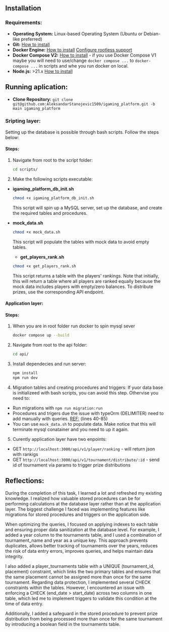 ## Installation

### Requirements:

- **Operating System:** Linux-based Operating System (Ubuntu or Debian-like preferred)
- **Git:** [How to install](https://git-scm.com/book/en/v2/Getting-Started-Installing-Git)
- **Docker Engine:** [How to install](https://docs.docker.com/engine/install/debian/#install-using-the-convenience-script)
  [Configure rootless support](https://docs.docker.com/engine/install/linux-postinstall/#manage-docker-as-a-non-root-user)
- **Docker Compose V2:** [How to install](https://docs.docker.com/compose/install/linux/#install-using-the-repository) - if you use Docker Compose V1 maybe you will need to use/change `docker compose ...` to `docker-compose ...` in scripts and whe you run docker on local.
- **Node.js:** >21.x [How to install](https://nodejs.org/en/learn/getting-started/how-to-install-nodejs)

## Running aplication:

- **Clone Repository:** `git clone git@github.com:AleksandarStanojevic1509/igaming_platform.git -b main igaming_platform`

### Sripting layer:

Setting up the database is possible through bash scripts. Follow the steps below:

#### Steps:

1. Navigate from root to the script folder:
   ```bash
   cd scripts/
   ```
2. Make the following scripts executable:

- **igaming_platform_db_init.sh**

  ```bash
  chmod +x igaming_platform_db_init.sh
  ```

  This script will spin up a MySQL server, set up the database, and create the required tables and procedures.

- **mock_data.sh**

  ```bash
  chmod +x mock_data.sh
  ```

  This script will populate the tables with mock data to avoid empty tables.

  - **get_players_rank.sh**

  ```bash
  chmod +x get_players_rank.sh
  ```

  This script returns a table with the players' rankings. Note that initially, this will return a table where all players are ranked equally because the mock data includes players with empty/zero balances. To distribute prizes, use the corresponding API endpoint.

#### Application layer:

#### Steps:

1. When you are in root folder run docker to spin mysql sever
   ```bash
   docker compose up --build
   ```
2. Navigate from root to the api folder:
   ```bash
   cd api/
   ```
3. Install dependecies and run server:
   ```bash
   npm install
   npm run dev
   ```
4. Migration tables and creating procedures and triggers:
   If yuor data base is initializeed with bash scripts, you can avoid this step. Othervise you need to:

- Run migrations with `npm run migration:run`
- Procedures and trigers due the issue with typeOrm (DELIMITER) need to add manually with queries. [REF:](./scripts/setup_db.sh) (lines 40-85)
- You can use `mock_data.sh` to populate data. Make notice that this will terminate mysql conatainer and you need to up it again.

5. Curently application layer have two enpoints:

- GET `http://localhost:3000/api/v1/player/ranking` - will return json with rankigs
- GET `http://localhost:3000/api/v1/tournament/distribute/:id` - send id of tournament via params to trigger prize distributions

## Reflections:

During the completion of this task, I learned a lot and refreshed my existing knowledge. I realized how valuable stored procedures can be for performing calculations at the database layer rather than at the application layer. The biggest challenge I faced was implementing features like migrations for stored procedures and triggers on the application side.

When optimizing the queries, I focused on applying indexes to each table and ensuring proper data sanitization at the database level. For example, I added a year column to the tournaments table, and I used a combination of tournament_name and year as a unique key. This approach prevents duplicates, allows better tracking of tournaments over the years, reduces the risk of data entry errors, improves queries, and helps maintain data integrity.

I also added a player_tournaments table with a UNIQUE (tournament_id, placement) constraint, which links the two primary tables and ensures that the same placement cannot be assigned more than once for the same tournament. Regarding data protection, I implemented several CHECK constraints within the tables. However, I encountered an issue with enforcing a CHECK (end_date > start_date) across two columns in one table, which led me to implement triggers to validate this condition at the time of data entry.

Additionally, I added a safeguard in the stored procedure to prevent prize distribution from being processed more than once for the same tournament by introducing a boolean field in the tournaments table.
